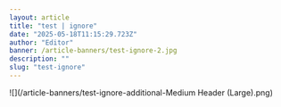 ```yaml
---
layout: article
title: "test | ignore"
date: "2025-05-18T11:15:29.723Z"
author: "Editor"
banner: /article-banners/test-ignore-2.jpg
description: ""
slug: "test-ignore"
---
```


![](/article-banners/test-ignore-additional-Medium Header (Large).png)
